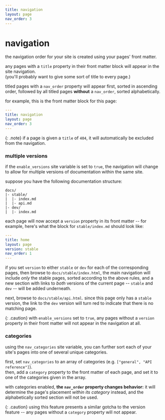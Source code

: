```yaml
---
title: navigation
layout: page
nav_order: 3
---
```

# navigation

the navigation order for your site is created using your pages' front matter.

any pages with a `title` property in their front matter block will appear in the site navigation.\
(you'll probably want to give some sort of title to every page.)

titled pages with a `nav_order` property will appear first, sorted in ascending order, followed by all titled pages **without** a `nav_order`, sorted alphabetically.

for example, this is the front matter block for this page:

```yaml
---
title: navigation
layout: page
nav_order: 3
---
```

{: .note}
if a page is given a `title` of `404`, it will automatically be excluded from the navigation.

### multiple versions
if the `enable_versions` site variable is set to `true`, the navigation will change to allow for multiple versions of documentation within the same site.

suppose you have the following documentation structure:

```
docs/
|- stable/
|  |- index.md
|  |- api.md
|- dev/
|  |- index.md
```

each page will now accept a `version` property in its front matter -- for example, here's what the block for `stable/index.md` should look like:

```yaml
---
title: home
layout: page
version: stable
nav_order: 1
---
```

if you set `version` to either `stable` or `dev` for each of the corresponding pages, then browse to `docs/stable/index.html`, the main navigation will include *only* the stable pages, sorted according to the above rules, and a new section with links to *both* versions of the current page -- `stable` and `dev` -- will be added underneath.

next, browse to `docs/stable/api.html`. since this page only has a `stable` version, the link to the `dev` version will turn red to indicate that there is no matching page.

{: .caution}
with `enable_versions` set to `true`, any pages without a `version` property in their front matter will not appear in the navigation at all.

### categories
using the `nav_categories` site variable, you can further sort each of your site's pages into one of several unique categories.

first, set `nav_categories` to an array of categories (e.g. `["general", "API reference"]`).\
then, add a `category` property to the front matter of each page, and set it to one of the categories given in the array.

with categories enabled, **the `nav_order` property changes behavior:** it will determine the page's placement *within its category* instead, and the alphabetically sorted section will not be used.

{: .caution}
using this feature presents a similar gotcha to the version feature -- any pages without a `category` property will not appear.
